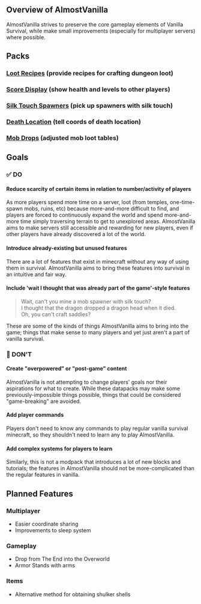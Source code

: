 ## Overview of **AlmostVanilla**
AlmostVanilla strives to preserve the core gameplay elements of Vanilla Survival, while make small improvements (especially for multiplayer servers) where possible.


## Packs
### [Loot Recipes](/LootRecipes) (provide recipes for crafting dungeon loot)
### [Score Display](/ScoreDisplay) (show health and levels to other players)
### [Silk Touch Spawners](/SilktouchSpawners) (pick up spawners with silk touch)
### [Death Location](/DeathLocation) (tell coords of death location)
### [Mob Drops](/MobDrops) (adjusted mob loot tables)


## Goals
### ✅ DO
#### **Reduce scarcity of certain items in relation to number/activity of players**
As more players spend more time on a server, loot (from temples, one-time-spawn mobs, ruins, etc) because more-and-more difficult to find, and players are forced to continuously expand the world and spend more-and-more time simply traversing terrain to get to unexplored areas. AlmostVanilla aims to make servers still accessible and rewarding for new players, even if other players have already discovered a lot of the world.

#### **Introduce already-existing but unused features**
There are a lot of features that exist in minecraft without any way of using them in survival. AlmostVanilla aims to bring these features into survival in an intuitive and fair way.

#### **Include 'wait I thought that was already part of the game'-style features**
> Wait, can't you mine a mob spawner with silk touch?  
> I thought that the dragon dropped a dragon head when it died.  
> Oh, you can't craft saddles?  

These are some of the kinds of things AlmostVanilla aims to bring into the game; things that make sense to many players and yet just aren't a part of vanilla survival.


### 🚫 DON'T
#### **Create "overpowered" or "post-game" content**
AlmostVanilla is not attempting to change players' goals nor their aspirations for what to create. While these datapacks may make some previously-impossible things possible, things that could be considered "game-breaking" are avoided.

#### **Add player commands**
Players don't need to know any commands to play regular vanilla survival minecraft, so they shouldn't need to learn any to play AlmostVanilla.

#### **Add complex systems for players to learn**
Similarly, this is not a modpack that introduces a lot of new blocks and tutorials; the features in AlmostVanilla should not be more-complicated than the regular features in vanilla.


## Planned Features
### Multiplayer
- Easier coordinate sharing  
- Improvements to sleep system  

### Gameplay
- Drop from The End into the Overworld  
- Armor Stands with arms  

### Items
- Alternative method for obtaining shulker shells  